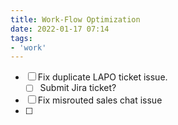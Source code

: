```yaml
---
title: Work-Flow Optimization
date: 2022-01-17 07:14
tags:
- 'work'
---
```


- [ ] Fix duplicate LAPO ticket issue.
  - [ ] Submit Jira ticket?
- [ ] Fix misrouted sales chat issue
- [ ] 

